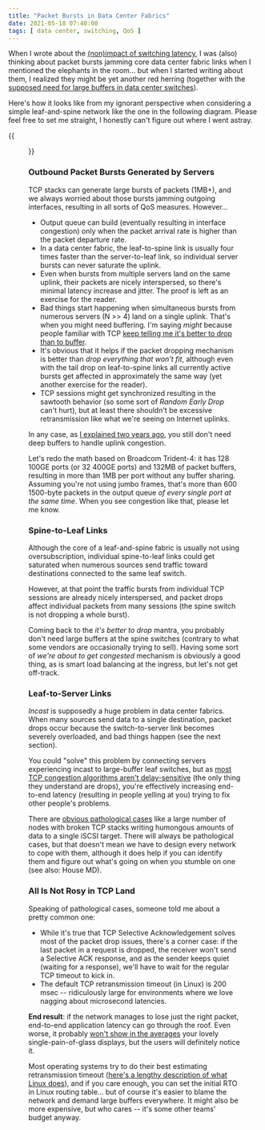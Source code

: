 ```yaml
---
title: "Packet Bursts in Data Center Fabrics"
date: 2021-05-18 07:40:00
tags: [ data center, switching, QoS ]
---
```

When I wrote about the [(non)impact of switching latency](https://blog.ipspace.net/2021/04/switching-latency-relevant.html), I was (also) thinking about packet bursts jamming core data center fabric links when I mentioned the elephants in the room... but when I started writing about them, I realized they might be yet another red herring (together with the [supposed need for large buffers in data center switches](https://blog.ipspace.net/2019/06/switch-buffer-sizes-and-fermi-estimates.html)).

Here's how it looks like from my ignorant perspective when considering a simple leaf-and-spine network like the one in the following diagram. Please feel free to set me straight, I honestly can't figure out where I went astray.
<!--more-->
{{<figure src="/2021/05/packet-bursts.png" caption="Simple leaf-and-spine network">}}

### Outbound Packet Bursts Generated by Servers

TCP stacks can generate large bursts of packets (1MB+), and we always worried about those bursts jamming outgoing interfaces, resulting in all sorts of QoS measures. However...

* Output queue can build (eventually resulting in interface congestion) only when the packet arrival rate is higher than the packet departure rate.
* In a data center fabric, the leaf-to-spine link is usually four times faster than the server-to-leaf link, so individual server bursts can never saturate the uplink.
* Even when bursts from multiple servers land on the same uplink, their packets are nicely interspersed, so there's minimal latency increase and jitter. The proof is left as an exercise for the reader.
* Bad things start happening when simultaneous bursts from numerous servers (N >> 4) land on a single uplink. That's when you might need buffering. I'm saying *might* because people familiar with TCP [keep telling me it's better to drop than to buffer](https://blog.ipspace.net/2019/06/do-packet-drops-matter-for-tcp.html).
* It's obvious that it helps if the packet dropping mechanism is better than *drop everything that won't fit*, although even with the tail drop on leaf-to-spine links all currently active bursts get affected in approximately the same way (yet another exercise for the reader).
* TCP sessions might get synchronized resulting in the sawtooth behavior (so some sort of *Random Early Drop* can't hurt), but at least there shouldn't be excessive retransmission like what we're seeing on Internet uplinks.

In any case, as [I explained two years ago](https://blog.ipspace.net/2019/06/switch-buffer-sizes-and-fermi-estimates.html), you still don't need deep buffers to handle uplink congestion. 

Let's redo the math based on Broadcom Trident-4: it has 128 100GE ports (or 32 400GE ports) and 132MB of packet buffers, resulting in more than 1MB per port without any buffer sharing. Assuming you're not using jumbo frames, that's more than 600 1500-byte packets in the output queue *of every single port at the same time*. When you see congestion like that, please let me know.

### Spine-to-Leaf Links

Although the core of a leaf-and-spine fabric is usually not using oversubscription, individual spine-to-leaf links could get saturated when numerous sources send traffic toward destinations connected to the same leaf switch.

However, at that point the traffic bursts from individual TCP sessions are already nicely interspersed, and packet drops affect individual packets from many sessions (the spine switch is not dropping a whole burst).

Coming back to the *it's better to drop* mantra, you probably don't need large buffers at the spine switches (contrary to what some vendors are occasionally trying to sell). Having some sort of *we're about to get congested* mechanism is obviously a good thing, as is smart load balancing at the ingress, but let's not get off-track.

### Leaf-to-Server Links

*Incast* is supposedly a huge problem in data center fabrics. When many sources send data to a single destination, packet drops occur because the switch-to-server link becomes severely overloaded, and bad things happen (see the next section).

You could "solve" this problem by connecting servers experiencing incast to large-buffer leaf switches, but as [most TCP congestion algorithms aren't delay-sensitive](https://blog.ipspace.net/2017/01/to-drop-or-to-delay-thats-question-on.html) (the only thing they understand are drops), you're effectively increasing end-to-end latency (resulting in people yelling at you) trying to fix other people's problems.

There are [obvious pathological cases](https://blog.ipspace.net/2019/06/do-packet-drops-matter-for-tcp.html?showComment=1559741783128#c5449698275033265922) like a large number of nodes with broken TCP stacks writing humongous amounts of data to a single iSCSI target. There will always be pathological cases, but that doesn't mean we have to design every network to cope with them, although it does help if you can identify them and figure out what's going on when you stumble on one (see also: House MD).

### All Is Not Rosy in TCP Land

Speaking of pathological cases, someone told me about a pretty common one:

* While it's true that TCP Selective Acknowledgement solves most of the packet drop issues, there's a corner case: if the last packet in a request is dropped, the receiver won't send a Selective ACK response, and as the sender keeps quiet (waiting for a response), we'll have to wait for the regular TCP timeout to kick in.
* The default TCP retransmission timeout (in Linux) is 200 msec -- ridiculously large for environments where we love nagging about microsecond latencies.

**End result**: if the network manages to lose just the right packet, end-to-end application latency can go through the roof. Even worse, it probably [won't show in the averages](https://blog.ipspace.net/2020/08/measuring-latency.html) your lovely single-pain-of-glass displays, but the users will definitely notice it.

Most operating systems try to do their best estimating retransmission timeout ([here's a lengthy description of what Linux does](http://sgros.blogspot.com/2012/02/calculating-tcp-rto.html)), and if you care enough, you can set the initial RTO in Linux routing table... but of course it's easier to blame the network and demand large buffers everywhere. It might also be more expensive, but who cares -- it's some other teams' budget anyway.


